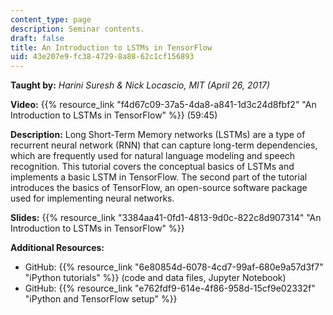 ```yaml
---
content_type: page
description: Seminar contents.
draft: false
title: An Introduction to LSTMs in TensorFlow
uid: 43e207e9-fc38-4729-8a88-62c1cf156893
---
```

**Taught by:** *Harini Suresh & Nick Locascio, MIT (April 26, 2017)* 

**Video:** {{% resource_link "f4d67c09-37a5-4da8-a841-1d3c24d8fbf2" "An Introduction to LSTMs in TensorFlow" %}} (59:45)

**Description:** Long Short-Term Memory networks (LSTMs) are a type of recurrent neural network (RNN) that can capture long-term dependencies, which are frequently used for natural language modeling and speech recognition. This tutorial covers the conceptual basics of LSTMs and implements a basic LSTM in TensorFlow. The second part of the tutorial introduces the basics of TensorFlow, an open-source software package used for implementing neural networks.

**Slides:** {{% resource_link "3384aa41-0fd1-4813-9d0c-822c8d907314" "An Introduction to LSTMs in TensorFlow" %}}

**Additional Resources:**

- GitHub: {{% resource_link "6e80854d-6078-4cd7-99af-680e9a57d3f7" "iPython tutorials" %}} (code and data files, Jupyter Notebook)
- GitHub: {{% resource_link "e762fdf9-614e-4f86-958d-15cf9e02332f" "iPython and TensorFlow setup" %}}